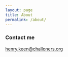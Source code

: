```yaml
---
layout: page
title: About
permalink: /about/
---
```


### Contact me

[henry.keen@challoners.org](mailto:henry.keen@challoners.org)
